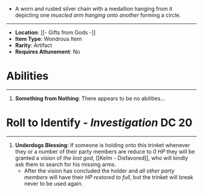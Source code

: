 - A worn and rusted silver chain with a medallion hanging from it depicting one *muscled arm hanging onto another* forming a circle.
 
---
- **Location**: [[- Gifts from Gods -]]
- **Item Type**: Wondrous Item
- **Rarity**: Artifact
- **Requires Attunement**: No

# Abilities
---
1. **Something from Nothing**: There appears to be no abilities...

# Roll to Identify - *Investigation*  DC 20
---
1. **Underdogs Blessing**: If someone is holding onto this trinket whenever they or a number of their party members are reduce to *0 HP* they will be granted a vision of *the lost god*, [[KeIm - Disfavored]], who will kindly ask them to search for his missing arms.
	- After the vision has concluded the holder and *all other party members* will have their *HP restored to full*, but the trinket will break never to be used again. 